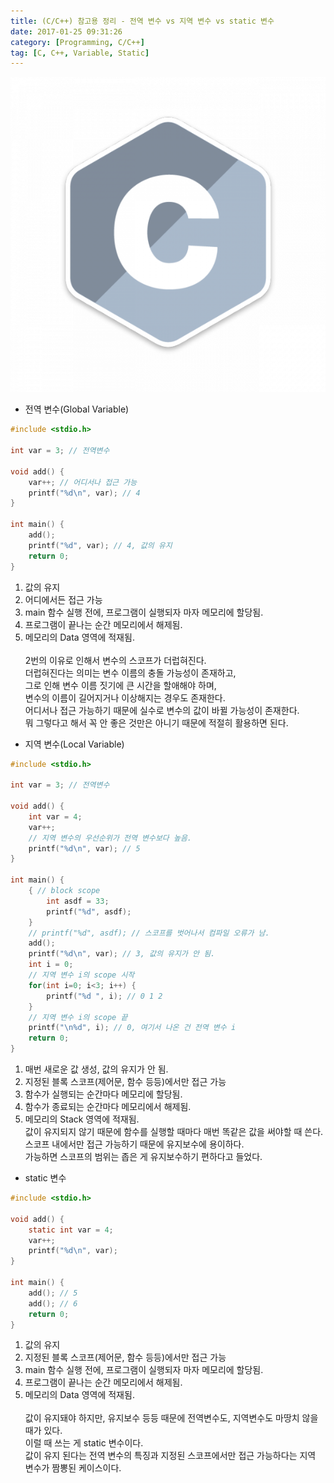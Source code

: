 ```yaml
---
title: (C/C++) 참고용 정리 - 전역 변수 vs 지역 변수 vs static 변수
date: 2017-01-25 09:31:26
category: [Programming, C/C++]
tag: [C, C++, Variable, Static]
---
```

![](/images/C-ref-003/thumb.png) 

* 전역 변수(Global Variable)  
```c
#include <stdio.h>

int var = 3; // 전역변수

void add() {
    var++; // 어디서나 접근 가능
    printf("%d\n", var); // 4
}

int main() {
    add();
    printf("%d", var); // 4, 값의 유지
    return 0;
}
```

1. 값의 유지  
2. 어디에서든 접근 가능  
3. main 함수 실행 전에, 프로그램이 실행되자 마자 메모리에 할당됨.  
4. 프로그램이 끝나는 순간 메모리에서 해제됨.  
5. 메모리의 Data 영역에 적재됨.  
&nbsp;  
2번의 이유로 인해서 변수의 스코프가 더럽혀진다.  
더럽혀진다는 의미는 변수 이름의 충돌 가능성이 존재하고,  
그로 인해 변수 이름 짓기에 큰 시간을 할애해야 하며,  
변수의 이름이 길어지거나 이상해지는 경우도 존재한다.  
어디서나 접근 가능하기 때문에 실수로 변수의 값이 바뀔 가능성이 존재한다.  
뭐 그렇다고 해서 꼭 안 좋은 것만은 아니기 때문에 적절히 활용하면 된다.

* 지역 변수(Local Variable)  
```c
#include <stdio.h>

int var = 3; // 전역변수

void add() {
    int var = 4;
    var++;
    // 지역 변수의 우선순위가 전역 변수보다 높음.
    printf("%d\n", var); // 5
}

int main() {
    { // block scope
        int asdf = 33;
        printf("%d", asdf);
    }
    // printf("%d", asdf); // 스코프를 벗어나서 컴파일 오류가 남.
    add();
    printf("%d\n", var); // 3, 값의 유지가 안 됨.
    int i = 0;
    // 지역 변수 i의 scope 시작
    for(int i=0; i<3; i++) {
        printf("%d ", i); // 0 1 2
    }
    // 지역 변수 i의 scope 끝
    printf("\n%d", i); // 0, 여기서 나온 건 전역 변수 i
    return 0;
}
```
1. 매번 새로운 값 생성, 값의 유지가 안 됨.  
2. 지정된 블록 스코프(제어문, 함수 등등)에서만 접근 가능  
3. 함수가 실행되는 순간마다 메모리에 할당됨.  
4. 함수가 종료되는 순간마다 메모리에서 해제됨.  
5. 메모리의 Stack 영역에 적재됨.
&nbsp;  
값이 유지되지 않기 때문에 함수를 실행할 때마다 매번 똑같은 값을 써야할 때 쓴다.  
스코프 내에서만 접근 가능하기 때문에 유지보수에 용이하다.  
가능하면 스코프의 범위는 좁은 게 유지보수하기 편하다고 들었다.  

* static 변수  
```c
#include <stdio.h>

void add() {
    static int var = 4;
    var++;
    printf("%d\n", var); 
}

int main() {
    add(); // 5
    add(); // 6
    return 0;
}
```
1. 값의 유지  
2. 지정된 블록 스코프(제어문, 함수 등등)에서만 접근 가능  
3. main 함수 실행 전에, 프로그램이 실행되자 마자 메모리에 할당됨.  
4. 프로그램이 끝나는 순간 메모리에서 해제됨.  
5. 메모리의 Data 영역에 적재됨.  
&nbsp;  
값이 유지돼야 하지만, 유지보수 등등 때문에 전역변수도, 지역변수도 마땅치 않을 때가 있다.  
이럴 때 쓰는 게 static 변수이다.  
값이 유지 된다는 전역 변수의 특징과 지정된 스코프에서만 접근 가능하다는 지역 변수가 짬뽕된 케이스이다.